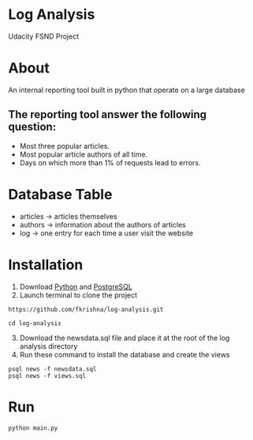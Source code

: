 # Log Analysis
Udacity FSND Project

# About 
An internal reporting tool built in python that operate on a large database

## The reporting tool answer the following question:
* Most three popular articles.
* Most popular article authors of all time.
* Days on which more than 1% of requests lead to errors.

# Database Table
* articles -> articles themselves
* authors -> information about the authors of articles
* log -> one entry for each time a user visit the website

# Installation
1. Download <a href="https://www.python.org/downloads/" target="_blank">Python</a> and <a href="https://www.postgresql.org/download/" target="_blank">PostgreSQL</a>
2. Launch terminal to clone the project
```
https://github.com/fkrishna/log-analysis.git
```
```
cd log-analysis
```
3. Download the newsdata.sql file and place it at the root of the log analysis directory
4. Run these command to install the database and create the views
```
psql news -f newsdata.sql
psql news -f views.sql
```

# Run
```
python main.py
```